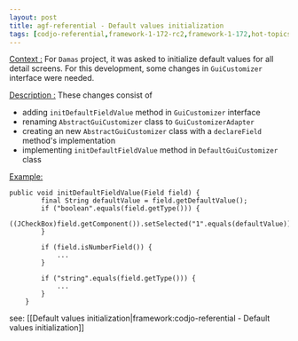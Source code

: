```yaml
---
layout: post
title: agf-referential - Default values initialization
tags: [codjo-referential,framework-1-172-rc2,framework-1-172,hot-topics]
---
```

<u>Context :</u>
For ```Damas``` project, it was asked to initialize default values for all detail screens.
For this development, some changes in ```GuiCustomizer``` interface were needed.

<u>Description :</u>
These changes consist of

* adding ```initDefaultFieldValue``` method in ```GuiCustomizer``` interface
* renaming ```AbstractGuiCustomizer``` class to ```GuiCustomizerAdapter```
* creating an new ```AbstractGuiCustomizer``` class with a ```declareField``` method's implementation
* implementing ```initDefaultFieldValue``` method in ```DefaultGuiCustomizer``` class

<u>Example:</u>
```
public void initDefaultFieldValue(Field field) {
        final String defaultValue = field.getDefaultValue();
        if ("boolean".equals(field.getType())) {
            ((JCheckBox)field.getComponent()).setSelected("1".equals(defaultValue));
        }

        if (field.isNumberField()) {
            ...
        }

        if ("string".equals(field.getType())) {
            ...
        }
    }
```

see: [[Default values initialization|framework:codjo-referential - Default values initialization]]